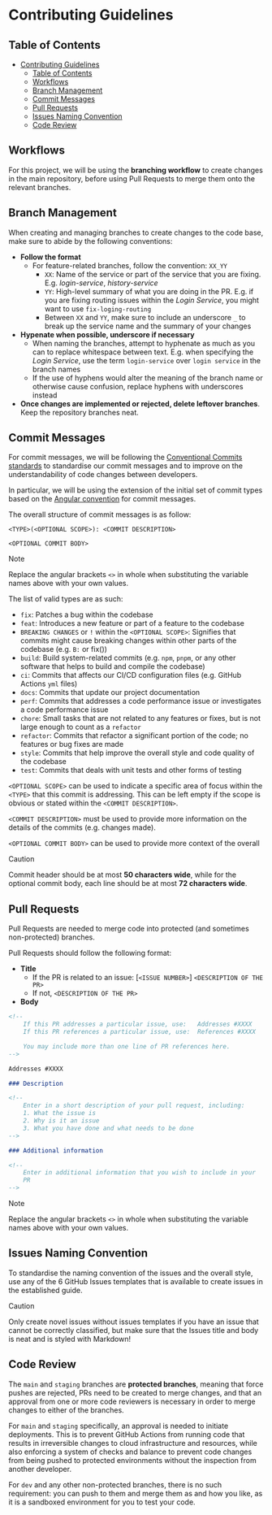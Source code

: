 # Contributing Guidelines

## Table of Contents

- [Contributing Guidelines](#contributing-guidelines)
  - [Table of Contents](#table-of-contents)
  - [Workflows](#workflows)
  - [Branch Management](#branch-management)
  - [Commit Messages](#commit-messages)
  - [Pull Requests](#pull-requests)
  - [Issues Naming Convention](#issues-naming-convention)
  - [Code Review](#code-review)

## Workflows

For this project, we will be using the **branching workflow** to create changes in the main repository, before using Pull Requests to merge them onto the relevant branches.

## Branch Management

When creating and managing branches to create changes to the code base, make sure to abide by the following conventions:

- **Follow the format**
  - For feature-related branches, follow the convention: `XX_YY`
    - `XX`: Name of the service or part of the service that you are fixing. E.g. _login-service_, _history-service_
    - `YY`: High-level summary of what you are doing in the PR. E.g. if you are fixing routing issues within the _Login Service_, you might want to use `fix-loging-routing`
    - Between `XX` and `YY`, make sure to include an underscore `_` to break up the service name and the summary of your changes
- **Hypenate when possible, underscore if necessary**
  - When naming the branches, attempt to hyphenate as much as you can to replace whitespace between text. E.g. when specifying the _Login Service_, use the term `login-service` over `login service` in the branch names
  - If the use of hyphens would alter the meaning of the branch name or otherwise cause confusion, replace hyphens with underscores instead
- **Once changes are implemented or rejected, delete leftover branches**. Keep the repository branches neat.

## Commit Messages

For commit messages, we will be following the [Conventional Commits standards](https://www.conventionalcommits.org/en/v1.0.0/#summary) to standardise our commit messages and to improve on the understandability of code changes between developers.

In particular, we will be using the extension of the initial set of commit types based on the [Angular convention](https://github.com/angular/angular/blob/22b96b9/CONTRIBUTING.md#-commit-message-guidelines) for commit messages.

The overall structure of commit messages is as follow:

```text
<TYPE>(<OPTIONAL SCOPE>): <COMMIT DESCRIPTION>

<OPTIONAL COMMIT BODY>
```

> [!NOTE]
> Replace the angular brackets `<>` in whole when substituting the variable names above with your own values.

The list of valid types are as such:

- `fix`: Patches a bug within the codebase
- `feat`: Introduces a new feature or part of a feature to the codebase
- `BREAKING CHANGES` or `!` within the `<OPTIONAL SCOPE>`: Signifies that commits might cause breaking changes within other parts of the codebase (e.g. `B:` or fix())
- `build`: Build system-related commits (e.g. `npm`, `pnpm`, or any other software that helps to build and compile the codebase)
- `ci`: Commits that affects our CI/CD configuration files (e.g. GitHub Actions `yml` files)
- `docs`: Commits that update our project documentation
- `perf`: Commits that addresses a code performance issue or investigates a code performance issue
- `chore`: Small tasks that are not related to any features or fixes, but is not large enough to count as a `refactor`
- `refactor`: Commits that refactor a significant portion of the code; no features or bug fixes are made
- `style`: Commits that help improve the overall style and code quality of the codebase
- `test`: Commits that deals with unit tests and other forms of testing

`<OPTIONAL SCOPE>` can be used to indicate a specific area of focus within the `<TYPE>` that this commit is addressing. This can be left empty if the scope is obvious or stated within the `<COMMIT DESCRIPTION>`.

`<COMMIT DESCRIPTION>` must be used to provide more information on the details of the commits (e.g. changes made).

`<OPTIONAL COMMIT BODY>` can be used to provide more context of the overall

> [!CAUTION]
> Commit header should be at most **50 characters wide**, while for the optional commit body, each line should be at most **72 characters wide**.

## Pull Requests

Pull Requests are needed to merge code into protected (and sometimes non-protected) branches.

Pull Requests should follow the following format:

- **Title**
  - If the PR is related to an issue: [`<ISSUE NUMBER>`] `<DESCRIPTION OF THE PR>`
  - If not, `<DESCRIPTION OF THE PR>`
- **Body**

```markdown
<!--
    If this PR addresses a particular issue, use:   Addresses #XXXX
    If this PR references a particular issue, use:  References #XXXX

    You may include more than one line of PR references here.
-->

Addresses #XXXX

### Description

<!--
    Enter in a short description of your pull request, including:
    1. What the issue is
    2. Why is it an issue
    3. What you have done and what needs to be done
-->

### Additional information

<!--
    Enter in additional information that you wish to include in your
    PR
-->
```

> [!NOTE]
> Replace the angular brackets `<>` in whole when substituting the variable names above with your own values.

## Issues Naming Convention

To standardise the naming convention of the issues and the overall style, use any of the 6 GitHub Issues templates that is available to create issues in the established guide.

> [!CAUTION]
> Only create novel issues without issues templates if you have an issue that cannot be correctly classified, but make sure that the Issues title and body is neat and is styled with Markdown!

## Code Review

The `main` and `staging` branches are **protected branches**, meaning that force pushes are rejected, PRs need to be created to merge changes, and that an approval from one or more code reviewers is necessary in order to merge changes to either of the branches.

For `main` and `staging` specifically, an approval is needed to initiate deployments. This is to prevent GitHub Actions from running code that results in irreversible changes to cloud infrastructure and resources, while also enforcing a system of checks and balance to prevent code changes from being pushed to protected environments without the inspection from another developer.

For `dev` and any other non-protected branches, there is no such requirement: you can push to them and merge them as and how you like, as it is a sandboxed environment for you to test your code.
